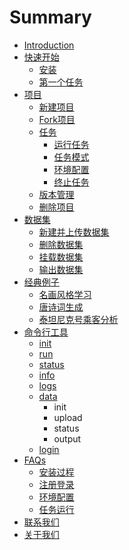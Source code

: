 # Summary

* [Introduction](README.md)
* [快速开始](get-started/install.md)
  * [安装](get-started/install.md)
  * [第一个任务](get-started/first-task.md)
* [项目](project/create.md)
  * [新建项目](project/create.md)
  * [Fork项目](project/fork.md)
  * [任务](project/task/run.md)
    * [运行任务](project/task/run.md)
    * [任务模式](project/task/mode.md)
    * [环境配置](project/task/environment.md)
    * [终止任务](project/task/stop.md)
  * [版本管理](project/version-control.md)
  * [删除项目](project/delete.md)
* [数据集](dataset/create-and-upload.md)
  * [新建并上传数据集](dataset/create-and-upload.md)
  * [删除数据集](dataset/delete.md)
  * [挂载数据集](dataset/mount.md)
  * [输出数据集](dataset/output.md)
* [经典例子](example/style-transfer.md)
  * [名画风格学习](example/style-transfer.md)
  * [唐诗词生成](example/poetry-generator.md)
  * [泰坦尼克号乘客分析](example/titanic-analytic.md)
* [命令行工具](cli/init.md)
  * [init](cli/init.md)
  * [run](cli/run.md)
  * [status](cli/status.md)
  * [info](cli/info.md)
  * [logs](cli/logs.md)
  * [data](cli/data.md)
    * init
    * upload
    * status
    * output
  * [login](cli/login.md)
* [FAQs](faq/install.md)
  * [安装过程](faq/install.md)
  * [注册登录](faq/regist-and-login.md)
  * [环境配置](faq/environment.md)
  * [任务运行](faq/run-task.md)
* [联系我们](contact-us.md)
* [关于我们](about-us.md)

